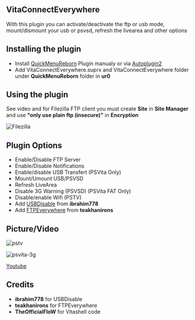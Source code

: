 ## VitaConnectEverywhere
With this plugin you can activate/deactivate the ftp or usb mode, mount/dismount your usb or psvsd, refresh the livearea and other options

## Installing the plugin
* Install [QuickMenuReborn](https://github.com/Ibrahim778/QuickMenuReborn) Plugin manualy or via [Autoplugin2](https://github.com/ONElua/AutoPlugin2/releases)
* Add VitaConnectEverywhere.suprx and VitaConnectEverywhere folder under **QuickMenuReborn** folder in **ur0**

## Using the plugin
See video and for Filezilla FTP client you must create **Site** in **Site Manager** and use **"only use plain ftp (insecure)"** in **Encryption**

![Filezilla](https://github.com/BenMitnicK/VitaConnectEverywhere/assets/2843334/151d9406-3300-4c68-9e01-4c222d31da8e)

## Plugin Options
- Enable/Disable FTP Server
- Enable/Disable Notifications
- Enable/disable USB Transfert (PSVita Only)
- Mount/Umount USB/PSVSD
- Refresh LiveArea
- Disable 3G Warning (PSVSD) (PSVita FAT Only)
- Disable/enable Wifi (PSTV)
- Add [USBDisable](https://github.com/Ibrahim778/USBDisable) from **ibrahim778**
- Add [FTPEverywhere](https://github.com/teakhanirons/ftpeverywhere) from **teakhanirons**

## Picture/Video
![pstv](https://github.com/BenMitnicK/VitaConnectEverywhere/assets/2843334/5f62e07a-7e32-4e07-ba58-b3536d35fde0)

![psvita-3g](https://github.com/BenMitnicK/VitaConnectEverywhere/assets/2843334/ccc81482-c162-4b02-a143-0108321e80ea)

[Youtube](https://www.youtube.com/watch?v=sVEsCAmN49c)

## Credits
- **ibrahim778** for USBDisable
- **teakhanirons** for FTPEverywhere
- **TheOfficialFloW** for Vitashell code
